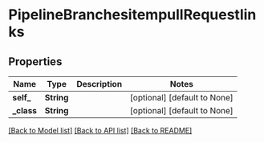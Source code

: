 # PipelineBranchesitempullRequestlinks

## Properties
Name | Type | Description | Notes
------------ | ------------- | ------------- | -------------
**self_** | **String** |  | [optional] [default to None]
**_class** | **String** |  | [optional] [default to None]

[[Back to Model list]](../README.md#documentation-for-models) [[Back to API list]](../README.md#documentation-for-api-endpoints) [[Back to README]](../README.md)



